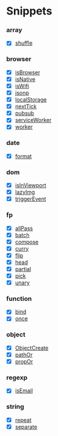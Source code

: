 # Snippets

### array

- [x] [shuffle](./array/shuffle.js)

### browser

- [x] [isBrowser](./browser/is-browser.js)
- [x] [isNative](./browser/is-native.js)
- [x] [isWifi](./browser/is-wifi.js)
- [x] [jsonp](./browser/jsonp.js)
- [x] [localStorage](./browser/local-storage.js)
- [x] [nextTick](./browser/next-tick.js)
- [x] [pubsub](./browser/pubsub.js)
- [x] [serviceWorker](./browser/servie-worker.js)
- [x] [worker](./browser/worker.js)

### date

- [x] [format](./date/format.js)

### dom

- [x] [isInViewport](./dom/is-in-viewport.js)
- [x] [lazyImg](./dom/lazy-img.js)
- [x] [triggerEvent](./dom/trigger-event.js)

### fp

- [x] [allPass](./fp/all-pass.js)
- [x] [batch](./fp/batch.js)
- [x] [compose](./fp/compose.js)
- [x] [curry](./fp/curry.js)
- [x] [flip](./fp/flip.js)
- [x] [head](./fp/head.js)
- [x] [partial](./fp/partial.js)
- [x] [pick](./fp/pick.js)
- [x] [unary](./fp/unary.js)

### function

- [x] [bind](./function/bind.js)
- [x] [once](./function/once.js)

### object

- [x] [ObjectCreate](./object/object-create.js)
- [x] [pathOr](./object/path-or.js)
- [x] [propOr](./object/prop-or.js)

### regexp

- [x] [isEmail](./regexp/is-email.js)

### string

- [x] [repeat](./string/repeat)
- [x] [separate](./string/separate)
